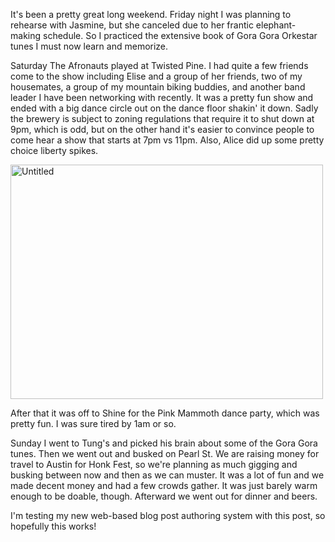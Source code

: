 It's been a pretty great long weekend. Friday night I was planning to rehearse with Jasmine, but she canceled due to her frantic elephant-making schedule. So I practiced the extensive book of Gora Gora Orkestar tunes I must now learn and memorize.

Saturday The Afronauts played at Twisted Pine. I had quite a few friends come to the show including Elise and a group of her friends, two of my housemates, a group of my mountain biking buddies, and another band leader I have been networking with recently. It was a pretty fun show and ended with a big dance circle out on the dance floor shakin' it down. Sadly the brewery is subject to zoning regulations that require it to shut down at 9pm, which is odd, but on the other hand it's easier to convince people to come hear a show that starts at 7pm vs 11pm. Also, Alice did up some pretty choice liberty spikes.

<a href="http://www.flickr.com/photos/88096431@N00/8397094428/" title="Untitled by Peter Lyons, on Flickr"><img src="http://farm9.staticflickr.com/8090/8397094428_41c681b1ff.jpg" width="500" height="375" alt="Untitled"></a>

After that it was off to Shine for the Pink Mammoth dance party, which was pretty fun. I was sure tired by 1am or so.

Sunday I went to Tung's and picked his brain about some of the Gora Gora tunes. Then we went out and busked on Pearl St. We are raising money for travel to Austin for Honk Fest, so we're planning as much gigging and busking between now and then as we can muster. It was a lot of fun and we made decent money and had a few crowds gather. It was just barely warm enough to be doable, though. Afterward we went out for dinner and beers.

I'm testing my new web-based blog post authoring system with this post, so hopefully this works!
